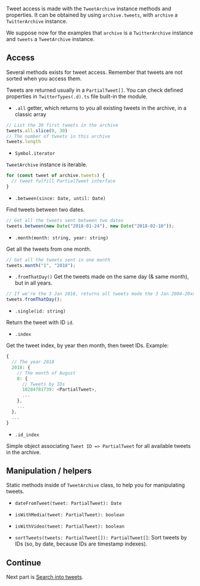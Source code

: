 Tweet access is made with the `TweetArchive` instance methods and properties. It can be obtained by using `archive.tweets`, with `archive` a `TwitterArchive` instance.

We suppose now for the examples that `archive` is a `TwitterArchive` instance and `tweets` a `TweetArchive` instance.

## Access

Several methods exists for tweet access.
Remember that tweets are not sorted when you access them.

Tweets are returned usually in a `PartialTweet[]`. You can check defined properties in `TwitterTypes(.d).ts` file built-in the module.

- `.all` getter, which returns to you all existing tweets in the archive, in a classic array

```ts
// List the 30 first tweets in the archive
tweets.all.slice(0, 30)
// The number of tweets in this archive
tweets.length
```

- `Symbol.iterator`

`TweetArchive` instance is iterable.

```ts
for (const tweet of archive.tweets) {
  // tweet fulfill PartialTweet interface
}
```

- `.between(since: Date, until: Date)`

Find tweets between two dates.

```ts
// Get all the tweets sent between two dates
tweets.between(new Date("2018-01-24"), new Date("2018-02-10"));
```

- `.month(month: string, year: string)`

Get all the tweets from one month.

```ts
// Get all the tweets sent in one month
tweets.month("1", "2018");
```

- `.fromThatDay()`
Get the tweets made on the same day (& same month), but in all years.

```ts
// If we're the 3 Jan 2018, returns all tweets made the 3 Jan 2004-20xx
tweets.fromThatDay();
```

- `.single(id: string)`

Return the tweet with ID `id`.

- `.index`

Get the tweet index, by year then month, then tweet IDs.
Example:
```js
{
  // The year 2018
  2018: { 
    // The month of August
    8: { 
      // Tweets by IDs
      10284781739: <PartialTweet>,
      ...
    },
    ...
  },
  ...
}
``` 

- `.id_index`

Simple object associating `Tweet ID => PartialTweet` for all available tweets in the archive.

## Manipulation / helpers
Static methods inside of `TweetArchive` class, to help you for manipulating tweets. 

- `dateFromTweet(tweet: PartialTweet): Date`


- `isWithMedia(tweet: PartialTweet): boolean`


- `isWithVideo(tweet: PartialTweet): boolean`

- `sortTweets(tweets: PartialTweet[]): PartialTweet[]`: Sort tweets by IDs (so, by date, because IDs are timestamp indexes).


## Continue

Next part is [Search into tweets](./Search-into-tweets). 

